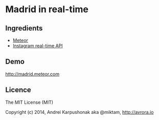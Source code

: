 # Madrid in real-time

## Ingredients
* [Meteor](http://meteor.com)
* [Instagram real-time API](http://instagram.com/developer/realtime/)

## Demo
http://madrid.meteor.com

## Licence

The MIT License (MIT)

Copyright (c) 2014, Andrei Karpushonak aka @miktam, http://avrora.io